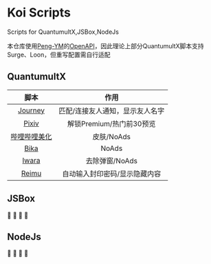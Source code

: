 # Koi Scripts
Scripts for QuantumultX,JSBox,NodeJs

本仓库使用[Peng-YM](https://github.com/Peng-YM)的[OpenAPI](https://github.com/Peng-YM/QuanX/tree/master/Tools/OpenAPI)，因此理论上部分QuantumultX脚本支持Surge、Loon，但重写配置需自行适配
## QuantumultX

|                             脚本                             |              作用               |
| :----------------------------------------------------------: | :-----------------------------: |
| [Journey](https://github.com/qianli-Koi/Scripts/tree/master/QuantumultX/Journey) | 匹配/连接友人通知，显示友人名字 |
| [Pixiv](https://github.com/qianli-Koi/Scripts/tree/master/QuantumultX/Pixiv) | 解锁Premium/热门前30预览 |
| [哔哩哔哩美化](https://github.com/qianli-Koi/Scripts/tree/master/QuantumultX/biliBeautify) | 皮肤/NoAds |
| [Bika](https://github.com/qianli-Koi/Scripts/tree/master/QuantumultX/Bika.snippet) | NoAds |
| [Iwara](https://github.com/qianli-Koi/Scripts/tree/master/QuantumultX/iwara.snippet) | 去除弹窗/NoAds |
| [Reimu](https://github.com/qianli-Koi/Scripts/tree/master/QuantumultX/reimu.snippet) | 自动输入封印密码/显示隐藏内容 |

## JSBox
🚧 🚧 🚧 🚧

## NodeJs
🚧 🚧 🚧 🚧
